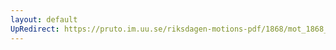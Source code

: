 ```yaml
---
layout: default
UpRedirect: https://pruto.im.uu.se/riksdagen-motions-pdf/1868/mot_1868__ak__303/mot_1868__ak__303-005.pdf
---
```

